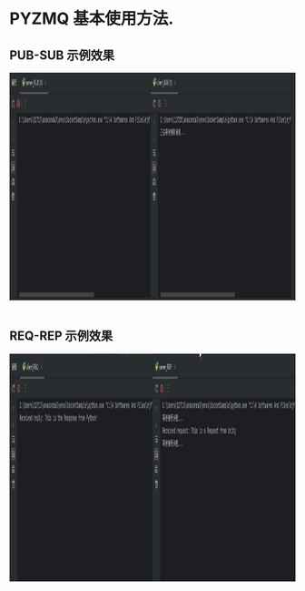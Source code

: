 # PYZMQ 基本使用方法.

<!DOCTYPE html>
<html>
<head>
  <style>
    .center {
      display: block;
      margin-left: auto;
      margin-right: auto;
    }
  </style>
</head>
<body>
<h2>PUB-SUB 示例效果</h2>
<img src="./Resources/PUB-SUB示例效果.gif" alt="First GIF" style="width:100%;height:400px;" class="center">
<br>
<h2>REQ-REP 示例效果</h2>
<img src="./Resources/REQ-REP示例效果.gif" alt="Second GIF" style="width:100%;height:400px;" class="center">

</body>
</html>
